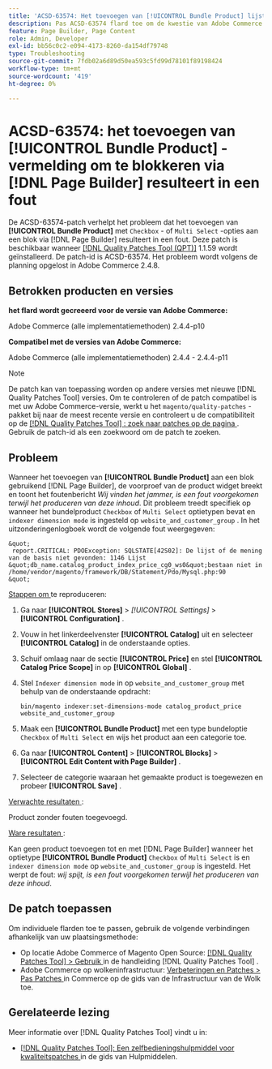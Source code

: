 ```yaml
---
title: 'ACSD-63574: Het toevoegen van [!UICONTROL Bundle Product] lijst aan blok via  [!DNL Page Builder]  resulteert in fout'
description: Pas ACSD-63574 flard toe om de kwestie van Adobe Commerce te bevestigen waar het toevoegen ** [!UICONTROL Bundle Product]** met &grave; Checkbox &grave; of &grave; Multi Uitgezochte opties &grave; aan een blok via  [!DNL Page Builder]  in een fout resulteert.
feature: Page Builder, Page Content
role: Admin, Developer
exl-id: bb56c0c2-e094-4173-8260-da154df79748
type: Troubleshooting
source-git-commit: 7fdb02a6d89d50ea593c5fd99d78101f89198424
workflow-type: tm+mt
source-wordcount: '419'
ht-degree: 0%

---
```


# ACSD-63574: het toevoegen van [!UICONTROL Bundle Product] -vermelding om te blokkeren via [!DNL Page Builder] resulteert in een fout

De ACSD-63574-patch verhelpt het probleem dat het toevoegen van **[!UICONTROL Bundle Product]** met `Checkbox` - of `Multi Select` -opties aan een blok via [!DNL Page Builder] resulteert in een fout. Deze patch is beschikbaar wanneer [[!DNL Quality Patches Tool (QPT)]](/help/tools/quality-patches-tool/quality-patches-tool-to-self-serve-quality-patches.md) 1.1.59 wordt geïnstalleerd. De patch-id is ACSD-63574. Het probleem wordt volgens de planning opgelost in Adobe Commerce 2.4.8.

## Betrokken producten en versies

**het flard wordt gecreeerd voor de versie van Adobe Commerce:**

Adobe Commerce (alle implementatiemethoden) 2.4.4-p10

**Compatibel met de versies van Adobe Commerce:**

Adobe Commerce (alle implementatiemethoden) 2.4.4 - 2.4.4-p11

>[!NOTE]
>
>De patch kan van toepassing worden op andere versies met nieuwe [!DNL Quality Patches Tool] versies. Om te controleren of de patch compatibel is met uw Adobe Commerce-versie, werkt u het `magento/quality-patches` -pakket bij naar de meest recente versie en controleert u de compatibiliteit op de [[!DNL Quality Patches Tool] : zoek naar patches op de pagina ](https://experienceleague.adobe.com/tools/commerce-quality-patches/index.html?lang=nl-NL) . Gebruik de patch-id als een zoekwoord om de patch te zoeken.

## Probleem

Wanneer het toevoegen van **[!UICONTROL Bundle Product]** aan een blok gebruikend [!DNL Page Builder], de voorproef van de product widget breekt en toont het foutenbericht *Wij vinden het jammer, is een fout voorgekomen terwijl het produceren van deze inhoud*. Dit probleem treedt specifiek op wanneer het bundelproduct `Checkbox` of `Multi Select` optietypen bevat en `indexer dimension mode` is ingesteld op `website_and_customer_group` . In het uitzonderingenlogboek wordt de volgende fout weergegeven:

    &quot;
     report.CRITICAL: PDOException: SQLSTATE[42S02]: De lijst of de mening van de basis niet gevonden: 1146 Lijst &quot;db_name.catalog_product_index_price_cg0_ws0&quot;bestaan niet in /home/vendor/magento/framework/DB/Statement/Pdo/Mysql.php:90 
    &quot;

<u> Stappen om </u> te reproduceren:

1. Ga naar **[!UICONTROL Stores]** > *[!UICONTROL Settings]* > **[!UICONTROL Configuration]** .
1. Vouw in het linkerdeelvenster **[!UICONTROL Catalog]** uit en selecteer **[!UICONTROL Catalog]** in de onderstaande opties.
1. Schuif omlaag naar de sectie **[!UICONTROL Price]** en stel **[!UICONTROL Catalog Price Scope]** in op **[!UICONTROL Global]** .
1. Stel `Indexer dimension mode` in op `website_and_customer_group` met behulp van de onderstaande opdracht:

   `bin/magento indexer:set-dimensions-mode catalog_product_price website_and_customer_group`

1. Maak een **[!UICONTROL Bundle Product]** met een type bundeloptie `Checkbox` of `Multi Select` en wijs het product aan een categorie toe.
1. Ga naar **[!UICONTROL Content]** > **[!UICONTROL Blocks]** > **[!UICONTROL Edit Content with Page Builder]** .
1. Selecteer de categorie waaraan het gemaakte product is toegewezen en probeer **[!UICONTROL Save]** .

<u> Verwachte resultaten </u>:

Product zonder fouten toegevoegd.

<u> Ware resultaten </u>:

Kan geen product toevoegen tot en met [!DNL Page Builder] wanneer het optietype **[!UICONTROL Bundle Product]** `Checkbox` of `Multi Select` is en `indexer dimension mode` op `website_and_customer_group` is ingesteld. Het werpt de fout: *wij spijt, is een fout voorgekomen terwijl het produceren van deze inhoud*.


## De patch toepassen

Om individuele flarden toe te passen, gebruik de volgende verbindingen afhankelijk van uw plaatsingsmethode:

* Op locatie Adobe Commerce of Magento Open Source: [[!DNL Quality Patches Tool] > Gebruik ](/help/tools/quality-patches-tool/usage.md) in de handleiding [!DNL Quality Patches Tool] .
* Adobe Commerce op wolkeninfrastructuur: [ Verbeteringen en Patches > Pas Patches ](https://experienceleague.adobe.com/docs/commerce-cloud-service/user-guide/develop/upgrade/apply-patches.html?lang=nl-NL) in Commerce op de gids van de Infrastructuur van de Wolk toe.


## Gerelateerde lezing

Meer informatie over [!DNL Quality Patches Tool] vindt u in:

* [[!DNL Quality Patches Tool]: Een zelfbedieningshulpmiddel voor kwaliteitspatches ](/help/tools/quality-patches-tool/quality-patches-tool-to-self-serve-quality-patches.md) in de gids van Hulpmiddelen.
